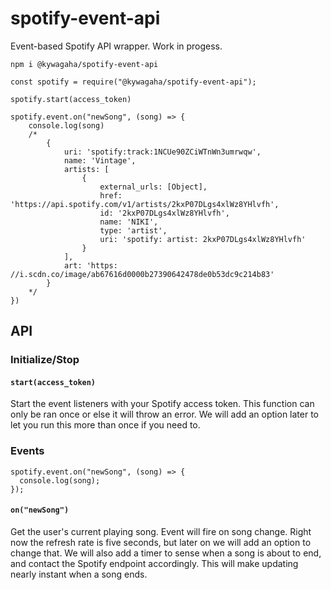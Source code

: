 # spotify-event-api

Event-based Spotify API wrapper. Work in progess.

```
npm i @kywagaha/spotify-event-api
```

```JS
const spotify = require("@kywagaha/spotify-event-api");

spotify.start(access_token)

spotify.event.on("newSong", (song) => {
    console.log(song)
    /*
        {
            uri: 'spotify:track:1NCUe90ZCiWTnWn3umrwqw',
            name: 'Vintage',
            artists: [
                {
                    external_urls: [Object],
                    href: 'https://api.spotify.com/v1/artists/2kxP07DLgs4xlWz8YHlvfh',
                    id: '2kxP07DLgs4xlWz8YHlvfh',
                    name: 'NIKI',
                    type: 'artist',
                    uri: 'spotify: artist: 2kxP07DLgs4xlWz8YHlvfh'
                }
            ],
            art: 'https: //i.scdn.co/image/ab67616d0000b27390642478de0b53dc9c214b83'
        }
    */
})
```

## API

### Initialize/Stop

#### `start(access_token)`

Start the event listeners with your Spotify access token. This function can only be ran once or else it will throw an error. We will add an option later to let you run this more than once if you need to.

### Events

```JS
spotify.event.on("newSong", (song) => {
  console.log(song);
});
```

#### `on("newSong")`

Get the user's current playing song. Event will fire on song change. Right now the refresh rate is five seconds, but later on we will add an option to change that. We will also add a timer to sense when a song is about to end, and contact the Spotify endpoint accordingly. This will make updating nearly instant when a song ends.
